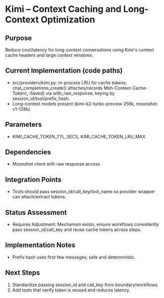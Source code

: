 # Kimi – Context Caching and Long-Context Optimization

## Purpose
Reduce cost/latency for long-context conversations using Kimi's context cache headers and large context windows.

## Current Implementation (code paths)
- src/providers/kimi.py: in-process LRU for cache tokens; chat_completions_create() attaches/records Msh-Context-Cache-Token{,-Saved} via with_raw_response; keying by session_id/tool/prefix_hash.
- Long-context models present (kimi-k2-turbo-preview 256k, moonshot-v1-128k).

## Parameters
- KIMI_CACHE_TOKEN_TTL_SECS, KIMI_CACHE_TOKEN_LRU_MAX

## Dependencies
- Moonshot client with raw response access

## Integration Points
- Tools should pass session_id/call_key/tool_name so provider wrapper can attach/extract tokens.

## Status Assessment
- Requires Adjustment: Mechanism exists; ensure workflows consistently pass session_id/call_key and reuse cache tokens across steps.

## Implementation Notes
- Prefix hash uses first few messages; safe and deterministic.

## Next Steps
1) Standardize passing session_id and call_key from boundary/workflows.
2) Add tests that verify token is reused and reduces latency.

